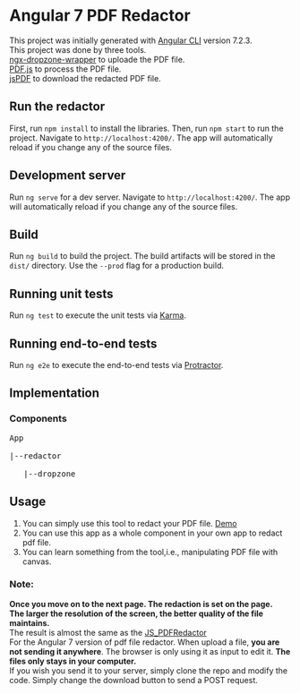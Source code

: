 # Angular 7 PDF Redactor

This project was initially generated with [Angular CLI](https://github.com/angular/angular-cli) version 7.2.3.<br/>
This project was done by three tools. <br/>
	[ngx-dropzone-wrapper](https://github.com/zefoy/ngx-dropzone-wrapper) to uploade the PDF file.<br/>
	[PDF.js](https://github.com/mozilla/pdf.js/) to process the PDF file.<br/>
	[jsPDF](https://github.com/MrRio/jsPDF) to download the redacted PDF file.<br/>

## Run the redactor

First, run `npm install` to install the libraries. Then, run `npm start` to run the project. Navigate to `http://localhost:4200/`. The app will automatically reload if you change any of the source files.

## Development server

Run `ng serve` for a dev server. Navigate to `http://localhost:4200/`. The app will automatically reload if you change any of the source files.

## Build

Run `ng build` to build the project. The build artifacts will be stored in the `dist/` directory. Use the `--prod` flag for a production build.

## Running unit tests

Run `ng test` to execute the unit tests via [Karma](https://karma-runner.github.io).

## Running end-to-end tests

Run `ng e2e` to execute the end-to-end tests via [Protractor](http://www.protractortest.org/).

## Implementation

### Components
<pre>
App<br/>
|--redactor<br/>
   |--dropzone
</pre>
## Usage
1. You can simply use this tool to redact your PDF file. [Demo](https://ldu2.github.io/PDFRedactor/)<br/>
2. You can use this app as a whole component in your own app to redact pdf file.<br/>
3. You can learn something from the tool,i.e., manipulating PDF file with canvas.<br/>
### Note:
**Once you move on to the next page. The redaction is set on the page.**<br/>
**The larger the resolution of the screen, the better quality of the file maintains.**<br/>
The result is almost the same as the [JS_PDFRedactor](https://github.com/ldu2/PDFRedactor/tree/master/JS_PDFRedactor)<br/>
For the Angular 7 version of pdf file redactor. When upload a file, **you are not sending it anywhere**. The browser is only using it as input to edit it. **The files only stays in your computer.**<br/>
If you wish you send it to your server, simply clone the repo and modify the code. Simply change the download button to send a POST request.

